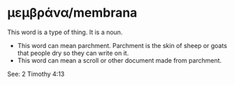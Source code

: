 # μεμβράνα/membrana
This word is a type of thing. It is a noun.
* This word can mean parchment. Parchment is the skin of sheep or goats that people dry so they can write on it.
* This word can mean a scroll or other document made from parchment.

See: 2 Timothy 4:13
